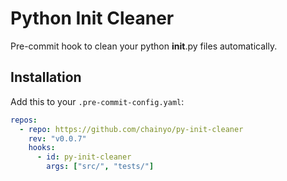 # Python Init Cleaner

Pre-commit hook to clean your python __init__.py files automatically.

## Installation

Add this to your `.pre-commit-config.yaml`:

```yaml
repos:
  - repo: https://github.com/chainyo/py-init-cleaner
    rev: "v0.0.7"
    hooks:
      - id: py-init-cleaner
        args: ["src/", "tests/"]

```